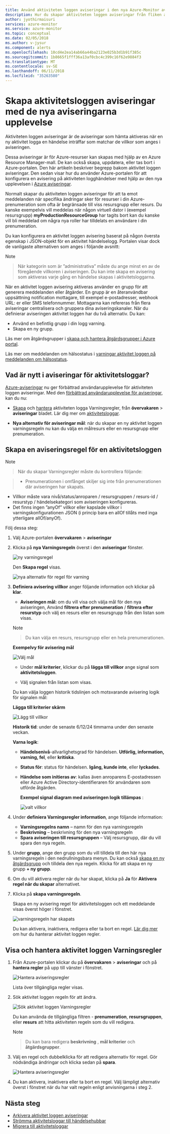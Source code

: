 ```yaml
---
title: Använd aktiviteten loggen aviseringar i den nya Azure-Monitor aviseringar upplevelsen
description: Hur du skapar aktiviteten loggen aviseringar från fliken aviseringar (förhandsgranskning) under Azure-Monitor. Den här artikeln beskrivs den nya användarupplevelsen för den här funktionen.
author: jyothirmaisuri
services: azure-monitor
ms.service: azure-monitor
ms.topic: conceptual
ms.date: 02/05/2018
ms.author: v-jysur
ms.component: alerts
ms.openlocfilehash: 10cd4e2ea14ab66a44ba2123e025b3d1b91f385c
ms.sourcegitcommit: 1b8665f1fff36a13af0cbc4c399c16f62e9884f3
ms.translationtype: MT
ms.contentlocale: sv-SE
ms.lasthandoff: 06/11/2018
ms.locfileid: "35263580"
---
```

# <a name="create-activity-log-alerts-using-the-new-alerts-experience"></a>Skapa aktivitetsloggen aviseringar med de nya aviseringarna upplevelse

Aktiviteten loggen aviseringar är de aviseringar som hämta aktiveras när en ny aktivitet logga en händelse inträffar som matchar de villkor som anges i aviseringen.

Dessa aviseringar är för Azure-resurser kan skapas med hjälp av en Azure Resource Manager-mall. De kan också skapa, uppdatera, eller tas bort i Azure-portalen. Den här artikeln beskriver begrepp bakom aktivitet loggen aviseringar. Den sedan visar hur du använder Azure-portalen för att konfigurera en avisering på aktiviteten logghändelser med hjälp av den nya upplevelsen i [Azure aviseringar](monitoring-overview-unified-alerts.md).

Normalt skapar du aktiviteten loggen aviseringar för att ta emot meddelanden när specifika ändringar sker för resurser i din Azure-prenumeration som ofta är begränsade till viss resursgrupp eller resurs. Du kanske exempelvis vill meddelas när någon virtuell dator i (exempel resursgrupp) **myProductionResourceGroup** har tagits bort kan du kanske vill bli meddelad om några nya roller har tilldelats en användare i din prenumeration.

Du kan konfigurera en aktivitet loggen avisering baserat på någon översta egenskap i JSON-objekt för en aktivitet händelselogg. Portalen visar dock de vanligaste alternativen som anges i följande avsnitt:

>[!NOTE]

> När kategorin som är ”administrativa” måste du ange minst en av de föregående villkoren i aviseringen. Du kan inte skapa en avisering som aktiveras varje gång en händelse skapas i aktivitetsloggarna.
>

När en aktivitet loggen avisering aktiveras använder en grupp för att generera meddelanden eller åtgärder. En grupp är en återanvändbar uppsättning notification mottagare, till exempel e-postadresser, webhook URL: er eller SMS telefonnummer. Mottagarna kan refereras från flera aviseringar centralisera och gruppera dina aviseringskanaler. När du definierar aviseringen aktivitet loggen har du två alternativ. Du kan:

* Använd en befintlig grupp i din logg varning.
* Skapa en ny grupp.

Läs mer om åtgärdsgrupper i [skapa och hantera åtgärdsgrupper i Azure portal](monitoring-action-groups.md).

Läs mer om meddelanden om hälsostatus i [varningar aktivitet loggen på meddelanden om hälsostatus](monitoring-activity-log-alerts-on-service-notifications.md).


## <a name="whats-new-in-alerts-for-activity-logs"></a>Vad är nytt i aviseringar för aktivitetsloggar?

[Azure-aviseringar](monitoring-overview-unified-alerts.md) nu ger förbättrad användarupplevelse för aktiviteten loggen aviseringar. Med den [förbättrad användarupplevelse för aviseringar](monitoring-overview-unified-alerts.md), kan du nu:

- [Skapa](#create-an-alert-rule-for-an-activity-log) och [hantera](#view-and-manage-activity-log-alert-rules) aktiviteten logga Varningsregler, från **övervakaren** > **aviseringar** bladet. Lär dig mer om [aktivitetsloggar](monitoring-overview-activity-logs.md).

- **Nya alternativ för aviseringar mål**: när du skapar en ny aktivitet loggen varningsregeln nu kan du välja en målresurs eller en resursgrupp eller prenumeration.


## <a name="create-an-alert-rule-for-an-activity-log"></a>Skapa en aviseringsregel för en aktivitetsloggen

> [!NOTE]

>  När du skapar Varningsregler måste du kontrollera följande:

> - Prenumerationen i omfånget skiljer sig inte från prenumerationen där aviseringen har skapats.
- Villkor måste vara nivå/status/anroparen / resursgruppen / resurs-id / resurstyp / händelsekategori som aviseringen konfigureras.
- Det finns ingen ”anyOf” villkor eller kapslade villkor i varningskonfigurationen JSON (i princip bara en allOf tillåts med inga ytterligare allOf/anyOf).


Följ dessa steg:

1. Välj Azure-portalen **övervakaren** > **aviseringar**
2. Klicka på **nya Varningsregeln** överst i den **aviseringar** fönster.

     ![ny varningsregel](./media/monitoring-activity-log-alerts-new-experience/create-new-alert-rule.png)

     Den **Skapa regel** visas.

      ![nya alternativ för regel för varning](./media/monitoring-activity-log-alerts-new-experience/create-new-alert-rule-options.png)

3. **Definiera avisering villkor** anger följande information och klickar på **klar**.

    - **Aviseringen mål:** om du vill visa och välja mål för den nya aviseringen, Använd **filtrera efter prenumeration** / **filtrera efter resurstyp** och välj en resurs eller en resursgrupp från den listan som visas.

    > [!NOTE]

    > Du kan välja en resurs, resursgrupp eller en hela prenumerationen.

    **Exempelvy för avisering mål**

     ![Välj mål](./media/monitoring-activity-log-alerts-new-experience/select-target.png)

    - Under **mål kriterier**, klickar du på **lägga till villkor** ange signal som **aktivitetsloggen**.

    - Välj signalen från listan som visas.

    Du kan välja loggen historik tidslinjen och motsvarande avisering logik för signalen mål:

    **Lägga till kriterier skärm**

    ![Lägg till villkor](./media/monitoring-activity-log-alerts-new-experience/add-criteria.png)

    **Historik tid**: under de senaste 6/12/24 timmarna under den senaste veckan.

    **Varna logik**:

     - **Händelsenivå**-allvarlighetsgrad för händelsen. **Utförlig, information, varning, fel**, eller **kritiska**.
     - **Status för**: status för händelsen. **Igång, kunde inte**, eller **lyckades**.
     - **Händelse som initieras av**: kallas även anroparens E-postadressen eller Azure Active Directory-identifieraren för användaren som utförde åtgärden.

        **Exempel signal diagram med aviseringen logik tillämpas** :

        ![ valt villkor](./media/monitoring-activity-log-alerts-new-experience/criteria-selected.png)

4. Under **definiera Varningsregler information**, ange följande information:

    - **Varningsregelns namn** – namn för den nya varningsregeln
    - **Beskrivning** – beskrivning för den nya varningsregeln
    - **Spara aviseringen till resursgruppen** – Välj resursgrupp, där du vill spara den nya regeln.

5. Under **grupp**, ange den grupp som du vill tilldela till den här nya varningsregeln i den nedrullningsbara menyn. Du kan också [skapa en ny åtgärdsgrupp](monitoring-action-groups.md) och tilldela den nya regeln. Klicka för att skapa en ny grupp **+ ny grupp**.

6. Om du vill aktivera regler när du har skapat, klicka på **Ja** för **Aktivera regel när du skapar** alternativet.
7. Klicka på **skapa varningsregeln**.

    Skapa en ny avisering regel för aktivitetsloggen och ett meddelande visas överst höger i fönstret.

    ![ varningsregeln har skapats](./media/monitoring-activity-log-alerts-new-experience/alert-created.png)

    Du kan aktivera, inaktivera, redigera eller ta bort en regel. [Lär dig mer](#view-and-manage-activity-log-alert-rules) om hur du hanterar aktivitet loggen regler.

## <a name="view-and-manage-activity-log-alert-rules"></a>Visa och hantera aktivitet loggen Varningsregler

1. Från Azure-portalen klickar du på **övervakaren** > **aviseringar** och på **hantera regler** på upp till vänster i fönstret.

    ![ Hantera aviseringsregler](./media/monitoring-activity-log-alerts-new-experience/manage-alert-rules.png)

    Lista över tillgängliga regler visas.

2. Sök aktivitet loggen regeln för att ändra.

    ![ Sök aktivitet loggen Varningsregler](./media/monitoring-activity-log-alerts-new-experience/searth-activity-log-rule-to-edit.png)

    Du kan använda de tillgängliga filtren - **prenumeration**, **resursgruppen**, eller **resurs** att hitta aktiviteten regeln som du vill redigera.

    > [!NOTE]

    > Du kan bara redigera **beskrivning** , **mål kriterier** och **åtgärdsgrupper**.

3.  Välj en regel och dubbelklicka för att redigera alternativ för regel. Gör nödvändiga ändringar och klicka sedan på **spara**.

    ![ Hantera aviseringsregler](./media/monitoring-activity-log-alerts-new-experience/activity-log-rule-edit-page.png)

4.  Du kan aktivera, inaktivera eller ta bort en regel. Välj lämpligt alternativ överst i fönstret när du har valt regeln enligt anvisningarna i steg 2.


## <a name="next-steps"></a>Nästa steg

- [Arkivera aktivitet loggen aviseringar](monitoring-archive-activity-log.md)
- [Strömma aktivitetsloggar till händelsehubbar](monitoring-stream-activity-logs-event-hubs.md)
- [Migrera till aktivitetsloggar](monitoring-migrate-management-alerts.md)
